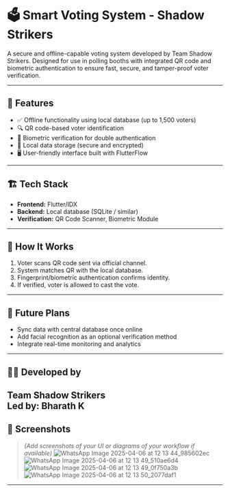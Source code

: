 # 🗳️ Smart Voting System - Shadow Strikers

A secure and offline-capable voting system developed by Team Shadow Strikers. Designed for use in polling booths with integrated QR code and biometric authentication to ensure fast, secure, and tamper-proof voter verification.

---

## 🔧 Features
- ✅ Offline functionality using local database (up to 1,500 voters)
- 🔍 QR code-based voter identification
- 🧠 Biometric verification for double authentication
- 💾 Local data storage (secure and encrypted)
- 🖥️ User-friendly interface built with FlutterFlow

---

## 🏗️ Tech Stack
- **Frontend:** Flutter/IDX
- **Backend:** Local database (SQLite / similar)
- **Verification:** QR Code Scanner, Biometric Module

---

## 🚀 How It Works
1. Voter scans QR code sent via official channel.
2. System matches QR with the local database.
3. Fingerprint/biometric authentication confirms identity.
4. If verified, voter is allowed to cast the vote.

---

## 🧪 Future Plans
- Sync data with central database once online
- Add facial recognition as an optional verification method
- Integrate real-time monitoring and analytics

---

## 👨‍💻 Developed by
**Team Shadow Strikers**  
Led by: Bharath K
---

## 📸 Screenshots
> *(Add screenshots of your UI or diagrams of your workflow if available)*
> ![WhatsApp Image 2025-04-06 at 12 13 44_985602ec](https://github.com/user-attachments/assets/6e82b19f-d0d9-49ff-a80a-064633429e3a)
> ![WhatsApp Image 2025-04-06 at 12 13 49_510ae6d4](https://github.com/user-attachments/assets/49edb6b2-7e17-425b-b115-4b861f85fad2)
> ![WhatsApp Image 2025-04-06 at 12 13 49_0f750a3b](https://github.com/user-attachments/assets/37d6a045-12ac-4eab-93ed-a73ce4b5f8a0)
> ![WhatsApp Image 2025-04-06 at 12 13 50_2077daf1](https://github.com/user-attachments/assets/06c5d797-9893-4b4b-bfc9-b65ae9d92cf1)





---

